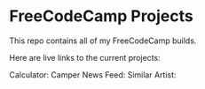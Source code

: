 # FreeCodeCamp Projects

This repo contains all of my FreeCodeCamp builds.  

Here are live links to the current projects:

Calculator:
Camper News Feed:
Similar Artist:
